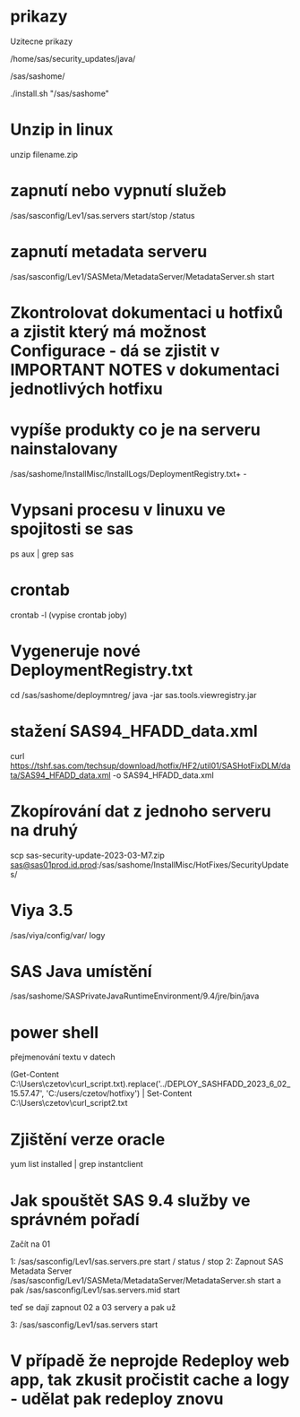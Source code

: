 # prikazy
Uzitecne prikazy

/home/sas/security_updates/java/

/sas/sashome/

./install.sh "/sas/sashome"
# Unzip in linux
unzip filename.zip

# zapnutí nebo vypnutí služeb

/sas/sasconfig/Lev1/sas.servers start/stop /status

# zapnutí metadata serveru

/sas/sasconfig/Lev1/SASMeta/MetadataServer/MetadataServer.sh start

# Zkontrolovat dokumentaci u hotfixů a zjistit který má možnost Configurace - dá se zjistit v IMPORTANT NOTES v dokumentaci jednotlivých hotfixu

# vypíše produkty co je na serveru nainstalovany

/sas/sashome/InstallMisc/InstallLogs/DeploymentRegistry.txt+ - 

# Vypsani procesu v linuxu ve spojitosti se sas
ps aux | grep sas

# crontab
crontab -l (vypise crontab joby)

# Vygeneruje nové DeploymentRegistry.txt 

cd /sas/sashome/deploymntreg/
java -jar sas.tools.viewregistry.jar

# stažení SAS94_HFADD_data.xml

curl https://tshf.sas.com/techsup/download/hotfix/HF2/util01/SASHotFixDLM/data/SAS94_HFADD_data.xml -o SAS94_HFADD_data.xml

# Zkopírování dat z jednoho serveru na druhý
scp sas-security-update-2023-03-M7.zip sas@sas01prod.id.prod:/sas/sashome/InstallMisc/HotFixes/SecurityUpdates/

# Viya 3.5
/sas/viya/config/var/ logy

# SAS Java umístění
/sas/sashome/SASPrivateJavaRuntimeEnvironment/9.4/jre/bin/java

# power shell
přejmenování textu v datech

(Get-Content C:\Users\czetov\curl_script.txt).replace('../DEPLOY_SASHFADD_2023_6_02_15.57.47', 'C:/users/czetov/hotfixy') | Set-Content C:\Users\czetov\curl_script2.txt

# Zjištění verze oracle
 yum list installed | grep instantclient

# Jak spouštět SAS 9.4 služby ve správném pořadí

Začít na 01

1: 
/sas/sasconfig/Lev1/sas.servers.pre start / status / stop
2:
Zapnout SAS Metadata Server
/sas/sasconfig/Lev1/SASMeta/MetadataServer/MetadataServer.sh start
a pak 
/sas/sasconfig/Lev1/sas.servers.mid start

teď se dají zapnout 02 a 03 servery a pak už 

3:
/sas/sasconfig/Lev1/sas.servers start

# V případě že neprojde Redeploy web app, tak zkusit pročistit cache a logy - udělat pak redeploy znovu
